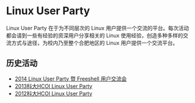 ---
---

# Linux User Party

Linux User Party 在于为不同层次的 Linux 用户提供一个交流的平台。每次活动都会请到一些有经验的资深用户分享相关的 Linux 使用经验，创造多种多样的交流方式与途径，为校内乃至整个合肥地区的 Linux 用户提供一个交流平台。

## 历史活动

* [2014 Linux User Party 暨 Freeshell 用户交流会](/news/2014/12/2014-linux-user-party/)
* [2013科大HCOI Linux User Party](/news/2013/12/2013科大lug-software-freedom-day/)
* [2012科大HCOI Linux User Party](/news/2012/11/ustclug-going-online-going-native/)

